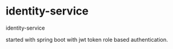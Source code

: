 # identity-service
identity-service

started with spring boot with jwt token role based authentication.
